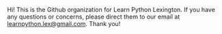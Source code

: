 Hi! This is the Github organization for Learn Python Lexington. If you have any questions or concerns, please direct them to our email at learnpython.lex@gmail.com. Thank you!
